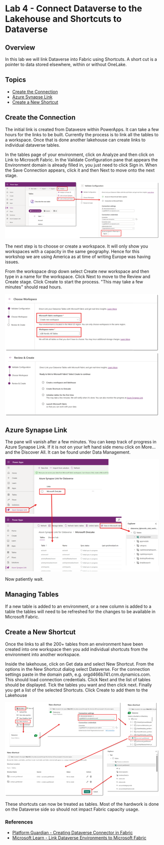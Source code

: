# Lab 4 - Connect Dataverse to the Lakehouse and Shortcuts to Dataverse

## Overview

In this lab we will link Dataverse into Fabric using Shortcuts. A short cut is a pointer to data stored elsewhere, within or without OneLake. 

## Topics

* [Create the Connection](#create-the-connection)
* [Azure Synapse Link](#azure-synapse-link)
* [Create a New Shortcut](#create-a-new-shortcut)

## Create the Connection

The initial link is created from Datavesre within PowerApps. It can take a few hours for the links to be built. Currently the process is to link all the tables to a workspace. Once that is done another lakehouse can create links to individual dataverse tables.

In the tables page of your environment, click on Analyze and then click on Link to Microsoft Fabric. In the Validate Configuration pane that appears the Environment domain is already filled in, you just need to click Sign in. When the Save Connection appears, click it and then Next to move onto the next stage.

![Analyze menu and the Validate Configuration pane](<Images/Lab 04/2024-09-04_11-03-14.png>)

The next step is to choose or create a workspace. It will only show you workspaces with a capacity in the same geography. Hence for this workshop we are using America as at time of writing Europe was having issues. 

From the workspace drop down select Create new workspace and then type in a name for the workspace. Click Next to move to the Review and Create stage. Click Create to start the process. "This may take a few minutes" should read hours.

![Choose Workspace and Review & Create stages](<Images/Lab 04/2024-09-04_11-21-54.png>)

## Azure Synapse Link

The pane will vanish after a few minutes. You can keep track of progress in Azure Synapse Link. If it is not on your left hand side menu click on More... and the Discover All. It can be found under Data Management. 

![Azure Synapse link window with link to show Microsoft OneLake and then list of tables. Then LakeHouse explorer view from from clicking on View in Microsoft Fabric](<Images/Lab 04/2024-09-04_11-44-15.png>)

Now patiently wait.

## Managing Tables

If a new table is added to an environment, or a new column is added to a table the tables will need to be refreshed for the changes to be available in Microsoft Fabric.

## Create a New Shortcut

Once the links to all the 200+ tables from an environment have been created into one workspace then you add individual shortcuts from the environment into another workspace.

Inside the lakehouse, click on Get data and select New Shortcut. From the options in the New Shortcut dialog select Dataverse. For the connection settings paste in the domain path, e.g. orgd466b741.crm.dynamics.com. This should load connection credentials. Click Next and the list of tables should be displayed. Tick the tables you want and then click next. Finally you get a list of the selected Shortcuts. Click Create to add them to the Lakehouse


![Walkthrough from selecting New Shortcut to selecting the environment dmain and then the tables and click Create to list the shortcut in the Lakehouse](<Images/Lab 04/2024-09-04_15-29-15.png>)

These shortcuts can now be treated as tables. Most of the hardwork is done on the Dataverse side so should not impact Fabric capacity usage.

### References

* [Platform Guardian - Creating Dataverse Connector in Fabric][PGCreateConnector]
* [Microsoft Learn - Link Dataverse Environments to Microsoft Fabric][MSCreateConnector]

[PGCreateConnector]: https://platformguardian.blog/2023/11/05/creating-the-dataverse-connector-in-fabric/
[MSCreateConnector]: https://learn.microsoft.com/en-us/power-apps/maker/data-platform/azure-synapse-link-view-in-fabric?wt.mc_id=DX-MVP-5003563